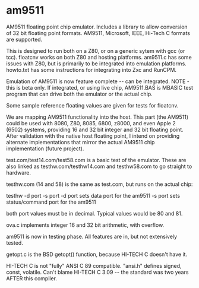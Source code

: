 # am9511
AM9511 floating point chip emulator. Includes a library to allow conversion of 32 bit floating point formats. AM9511,
Microsoft, IEEE, Hi-Tech C formats are supported.

This is designed to run both on a Z80, or on a generic sytem with gcc (or tcc). floatcnv works on both Z80 and hosting
platforms. am9511.c has some issues with Z80, but is primarily to be integrated into emulation platforms. howto.txt
has some instructions for integrating into Zxc and RunCPM.

Emulation of AM9511 is now feature complete -- can be integrated. NOTE - this is beta only. If integrated, or using
live chip, AM9511.BAS is MBASIC test program that can drive both the emulator or the actual chip.

Some sample reference floating values are given for tests for floatcnv.

We are mapping AM9511 functionality into the host. This part (the AM9511) could be used with 8080, Z80, 8085, 6800,
z8000, and even Apple 2 (6502) systems, providing 16 and 32 bit integer and 32 bit floating point. After validation
with the native host floating point, I intend on providing alternate implementations that mirror the actual AM9511
chip implementation (future project).

test.com/test14.com/test58.com  is a basic test of the emulator. These are also linked as testhw.com/testhw14.com
and testhw58.com to go straight to hardware.

testhw.com (14 and 58) is the same as test.com, but runs on the actual chip:

  testhw -d port -s port
  -d port sets data port for the am9511
  -s port sets status/command port for the am9511

both port values must be in decimal. Typical values would be 80 and 81.

ova.c implements integer 16 and 32 bit arithmetic, with overflow.

am9511 is now in testing phase. All features are in, but not extensively tested.

getopt.c is the BSD getopt() function, because HI-TECH C doesn't have it.

HI-TECH C is not "fully" ANSI C 89 compatible. "ansi.h" defines signed,
const, volatile. Can't blame HI-TECH C 3.09 -- the standard was two years
AFTER this compiler.
